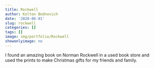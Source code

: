 ```yaml
---
title: Rockwell
author: Kolton Bodnovich
date: '2020-06-01'
slug: rockwell
categories: []
tags: []
image: img/portfolio/Rockwell
showonlyimage: no
---
```


I found an amazing book on Norman Rockwell in a used book store and used the prints to make Christmas gifts for my friends and family. 

<!--more-->